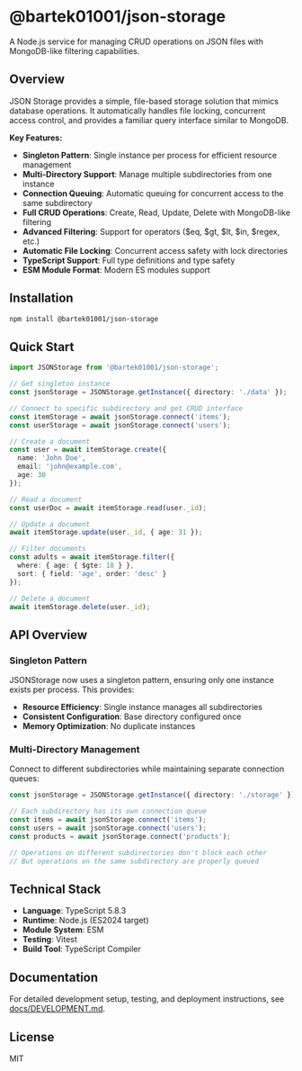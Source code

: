 # @bartek01001/json-storage

A Node.js service for managing CRUD operations on JSON files with MongoDB-like filtering capabilities.

## Overview

JSON Storage provides a simple, file-based storage solution that mimics database operations. It automatically handles file locking, concurrent access control, and provides a familiar query interface similar to MongoDB.

**Key Features:**
- **Singleton Pattern**: Single instance per process for efficient resource management
- **Multi-Directory Support**: Manage multiple subdirectories from one instance
- **Connection Queuing**: Automatic queuing for concurrent access to the same subdirectory
- **Full CRUD Operations**: Create, Read, Update, Delete with MongoDB-like filtering
- **Advanced Filtering**: Support for operators ($eq, $gt, $lt, $in, $regex, etc.)
- **Automatic File Locking**: Concurrent access safety with lock directories
- **TypeScript Support**: Full type definitions and type safety
- **ESM Module Format**: Modern ES modules support

## Installation

```bash
npm install @bartek01001/json-storage
```

## Quick Start

```typescript
import JSONStorage from '@bartek01001/json-storage';

// Get singleton instance
const jsonStorage = JSONStorage.getInstance({ directory: './data' });

// Connect to specific subdirectory and get CRUD interface
const itemStorage = await jsonStorage.connect('items');
const userStorage = await jsonStorage.connect('users');

// Create a document
const user = await itemStorage.create({
  name: 'John Doe',
  email: 'john@example.com',
  age: 30
});

// Read a document
const userDoc = await itemStorage.read(user._id);

// Update a document
await itemStorage.update(user._id, { age: 31 });

// Filter documents
const adults = await itemStorage.filter({
  where: { age: { $gte: 18 } },
  sort: { field: 'age', order: 'desc' }
});

// Delete a document
await itemStorage.delete(user._id);
```

## API Overview

### Singleton Pattern
JSONStorage now uses a singleton pattern, ensuring only one instance exists per process. This provides:
- **Resource Efficiency**: Single instance manages all subdirectories
- **Consistent Configuration**: Base directory configured once
- **Memory Optimization**: No duplicate instances

### Multi-Directory Management
Connect to different subdirectories while maintaining separate connection queues:
```typescript
const jsonStorage = JSONStorage.getInstance({ directory: './storage' });

// Each subdirectory has its own connection queue
const items = await jsonStorage.connect('items');
const users = await jsonStorage.connect('users');
const products = await jsonStorage.connect('products');

// Operations on different subdirectories don't block each other
// But operations on the same subdirectory are properly queued
```

## Technical Stack

- **Language**: TypeScript 5.8.3
- **Runtime**: Node.js (ES2024 target)
- **Module System**: ESM
- **Testing**: Vitest
- **Build Tool**: TypeScript Compiler

## Documentation

For detailed development setup, testing, and deployment instructions, see [docs/DEVELOPMENT.md](docs/DEVELOPMENT.md).

## License

MIT
